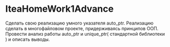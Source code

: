 # IteaHomeWork1Advance # 

Сделать свою реализацию умного указателя auto_ptr. Реализацию сделать в многофайловом проекте, придерживаясь принципов ООП. Провести анализ работы auto_ptr и unique_ptr( стандартной библиотеки ) и описать выводы.
